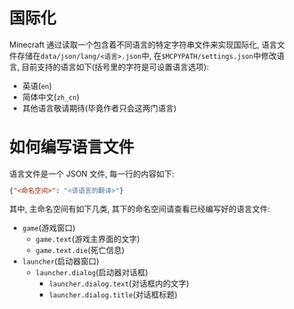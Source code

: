 # 国际化
Minecraft 通过读取一个包含着不同语言的特定字符串文件来实现国际化, 语言文件存储在`data/json/lang/<语言>.json`中,
在`$MCPYPATH/settings.json`中修改语言, 目前支持的语言如下(括号里的字符是可设置语言选项):

- 英语(`en`)
- 简体中文(`zh_cn`)
- 其他语言敬请期待(毕竟作者只会这两门语言)

# 如何编写语言文件
语言文件是一个 JSON 文件, 每一行的内容如下:
```json
{"<命名空间>": "<该语言的翻译>"}
```

其中, 主命名空间有如下几类, 其下的命名空间请查看已经编写好的语言文件:

- `game`(游戏窗口)
  - `game.text`(游戏主界面的文字)
  - `game.text.die`(死亡信息)
- `launcher`(启动器窗口)
  - `launcher.dialog`(启动器对话框)
    - `launcher.dialog.text`(对话框内的文字)
    - `launcher.dialog.title`(对话框标题)

